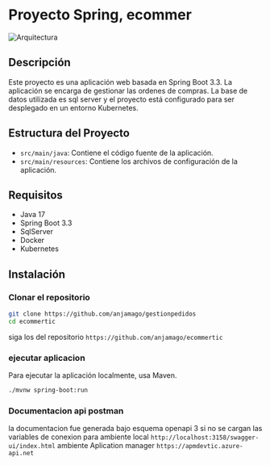 # Proyecto Spring, ecommer 

![Arquitectura](path/to/your/architecture/image.png)

## Descripción

Este proyecto es una aplicación web basada en Spring Boot 3.3. La aplicación se encarga de gestionar las ordenes de compras. La base de datos utilizada es sql server y el proyecto está configurado para ser desplegado en un entorno Kubernetes.

## Estructura del Proyecto

- `src/main/java`: Contiene el código fuente de la aplicación.
- `src/main/resources`: Contiene los archivos de configuración de la aplicación.

## Requisitos

- Java 17
- Spring Boot 3.3
- SqlServer
- Docker
- Kubernetes

## Instalación

### Clonar el repositorio

```bash
git clone https://github.com/anjamago/gestionpedidos
cd ecommertic
```
siga los del repositorio `https://github.com/anjamago/ecommertic`

### ejecutar aplicacion
Para ejecutar la aplicación localmente, usa Maven.
```bash
./mvnw spring-boot:run
```


### Documentacion api postman
la documentacion fue generada bajo esquema openapi 3
si no se cargan las variables de conexion
para ambiente local
``http://localhost:3158/swagger-ui/index.html``
ambiente Aplication manager
``https://apmdevtic.azure-api.net``